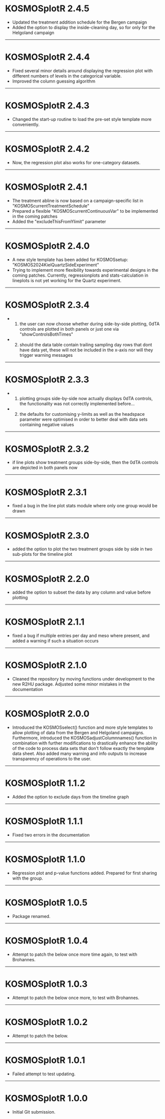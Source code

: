 # KOSMOSplotR 2.4.5
* Updated the treatment addition schedule for the Bergen campaign
* Added the option to display the inside-cleaning day, so for only for the Helgoland campaign

---
# KOSMOSplotR 2.4.4
* Fixed several minor details around displaying the regression plot with different numbers of levels in the categorical variable.
* Improved the column guessing algorithm

---
# KOSMOSplotR 2.4.3
* Changed the start-up routine to load the pre-set style template more conveniently.

---
# KOSMOSplotR 2.4.2
* Now, the regression plot also works for one-category datasets.

---
# KOSMOSplotR 2.4.1
* The treatment abline is now based on a campaign-specific list in "KOSMOScurrentTreatmentSchedule"
* Prepared a flexible "KOSMOScurrentContinuousVar" to be implemented in the coming patches
* Added the "excludeThisFromYlimit" parameter

---
# KOSMOSplotR 2.4.0
* A new style template has been added for KOSMOSsetup: "KOSMOS2024KielQuartzSideExperiment"
* Trying to implement more flexibility towards experimental designs in the coming patches. Currently, regressionplots and stats-calculation in lineplots is not yet working for the Quartz experiment.

---
# KOSMOSplotR 2.3.4
* 1) the user can now choose whether during side-by-side plotting, 0dTA controls are plotted in both panels or just one via "showControlsBothTimes"
* 2) should the data table contain trailing sampling day rows that dont have data yet, these will not be included in the x-axis nor will they trigger warning messages

---
# KOSMOSplotR 2.3.3
* 1) plotting groups side-by-side now actually displays 0dTA controls, the functionality was not correctly implemented before...
* 2) the defaults for customising y-limits as well as the headspace parameter were optimised in order to better deal with data sets containing negative values

---
# KOSMOSplotR 2.3.2
* if line plots show treatment groups side-by-side, then the 0dTA controls are depicted in both panels now

---
# KOSMOSplotR 2.3.1
* fixed a bug in the line plot stats module where only one group would be drawn

---
# KOSMOSplotR 2.3.0
* added the option to plot the two treatment groups side by side in two sub-plots for the timeline plot

---
# KOSMOSplotR 2.2.0
* added the option to subset the data by any column and value before plotting

---
# KOSMOSplotR 2.1.1
* fixed a bug if multiple entries per day and meso where present, and added a warning if such a situation occurs

---
# KOSMOSplotR 2.1.0
* Cleaned the repository by moving functions under development to the new R2HU package. Adjusted some minor mistakes in the documentation

---
# KOSMOSplotR 2.0.0
* Introduced the KOSMOSselect() function and more style templates to allow plotting of data from the Bergen and Helgoland campaigns. Furthermore, introduced the KOSMOSadjustColumnnames() function in combination with further modifications to drastically enhance the ability of the code to process data sets that don't follow exactly the template data sheet. Also added many warning and info outputs to increase transparency of operations to the user.

---
# KOSMOSplotR 1.1.2
* Added the option to exclude days from the timeline graph

---
# KOSMOSplotR 1.1.1
* Fixed two errors in the documentation

---
# KOSMOSplotR 1.1.0
* Regression plot and p-value functions added. Prepared for first sharing with the group.

---
# KOSMOSplotR 1.0.5
* Package renamed.

---
# KOSMOSplotR 1.0.4
* Attempt to patch the below once more time again, to test with Brohannes.

---
# KOSMOSplotR 1.0.3
* Attempt to patch the below once more, to test with Brohannes.

---
# KOSMOSplotR 1.0.2
* Attempt to patch the below.

---
# KOSMOSplotR 1.0.1
* Failed attempt to test updating.

---
# KOSMOSplotR 1.0.0
* Initial Git submission.
